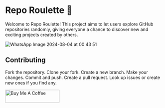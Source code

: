 # Repo Roulette 🎲
Welcome to Repo Roulette! This project aims to let users explore GitHub repositories randomly, giving everyone a chance to discover new and exciting projects created by others.

![WhatsApp Image 2024-08-04 at 00 43 51](https://github.com/user-attachments/assets/e56bbe24-34b9-49f6-903b-f2db74b10147)

## Contributing
Fork the repository. Clone your fork. Create a new branch. Make your changes. Commit and push. Create a pull request. Look up issues or create new ones if you find any.

<a href="https://www.buymeacoffee.com/ozergklp" target="_blank"><img src="https://cdn.buymeacoffee.com/buttons/default-orange.png" alt="Buy Me A Coffee" height="41" width="174"></a>



